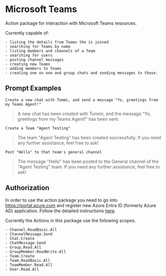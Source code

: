 # Microsoft Teams

Action package for interaction with Microsoft Teams resources.

Currently capable of:  

    - listing the details from Teams the is joined 
    - searching for Teams by name 
    - listing members and channels of a Team 
    - searching for users 
    - posting channel messages 
    - creating new Teams
    - adding members to Teams 
    - creating one on one and group chats and sending messages to those. 

## Prompt Examples

```
Create a new chat with Tommi, and send a message "Yo, greetings from my Teams Agent!"
```

>A new chat has been created with Tommi, and the message "Yo, greetings from my Teams Agent!" has been sent.

```
Create a Team "Agent Testing"
```

>The team "Agent Testing" has been created successfully. If you need any further assistance, feel free to ask!

```
Post "Hello" to that team's general channel
```

>The message "Hello" has been posted to the General channel of the "Agent Testing" team. If you need any further assistance, feel free to ask! 

## Authorization

In order to use the action package you need to go into https://portal.azure.com and register new Azure Entra ID (formerly Azure AD) application. Follow the detailed instructions [here](https://sema4.ai/docs/actions/auth/microsoft).

Currently the Actions in this package use the following scopes.

    - Channel.ReadBasic.All
    - ChannelMessage.Send
    - Chat.Create
    - ChatMessage.Send
    - Group.Read.All
    - GroupMember.ReadWrite.All
    - Team.Create
    - Team.ReadBasic.All
    - TeamMember.Read.All
    - User.Read.All
